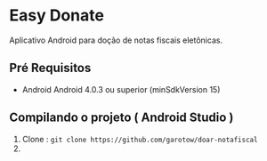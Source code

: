 # Easy Donate

Aplicativo Android para doção de notas fiscais eletônicas.


## Pré Requisitos
* Android Android 4.0.3 ou superior (minSdkVersion 15)

## Compilando o projeto ( Android Studio ) 

1. Clone : ```git clone https://github.com/garotow/doar-notafiscal```
2. 

